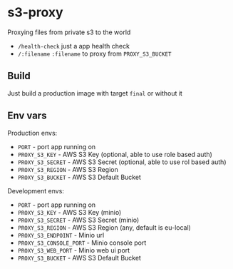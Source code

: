 # s3-proxy

Proxying files from private s3 to the world

- `/health-check` just a app health check
- `/:filename` `:filename` to proxy from `PROXY_S3_BUCKET`

## Build

Just build a production image with target `final` or without it

## Env vars

Production envs:
- `PORT` - port app running on
- `PROXY_S3_KEY` - AWS S3 Key (optional, able to use role based auth)
- `PROXY_S3_SECRET` - AWS S3 Secret (optional, able to use rol based auth)
- `PROXY_S3_REGION` - AWS S3 Region
- `PROXY_S3_BUCKET` - AWS S3 Default Bucket

Development envs:
- `PORT` - port app running on
- `PROXY_S3_KEY` - AWS S3 Key (minio)
- `PROXY_S3_SECRET` - AWS S3 Secret (minio)
- `PROXY_S3_REGION` - AWS S3 Region (any, default is eu-local)
- `PROXY_S3_ENDPOINT` - Minio url
- `PROXY_S3_CONSOLE_PORT` - Minio console port
- `PROXY_S3_WEB_PORT` - Minio web ui port
- `PROXY_S3_BUCKET` - AWS S3 Default Bucket
